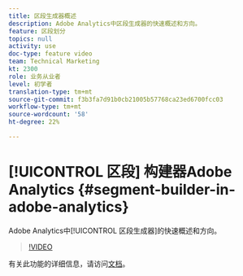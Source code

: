 ```yaml
---
title: 区段生成器概述
description: Adobe Analytics中区段生成器的快速概述和方向。
feature: 区段划分
topics: null
activity: use
doc-type: feature video
team: Technical Marketing
kt: 2300
role: 业务从业者
level: 初学者
translation-type: tm+mt
source-git-commit: f3b3fa7d91b0cb21005b57768ca23ed6700fcc03
workflow-type: tm+mt
source-wordcount: '58'
ht-degree: 22%

---
```



# [!UICONTROL 区段] 构建器Adobe Analytics  {#segment-builder-in-adobe-analytics}

Adobe Analytics中[!UICONTROL 区段生成器]的快速概述和方向。

>[!VIDEO](https://video.tv.adobe.com/v/25404/?quality=12)

有关此功能的详细信息，请访问[文档](https://marketing.adobe.com/resources/help/en_US/analytics/segment/index.html?f=seg_build_ui)。
